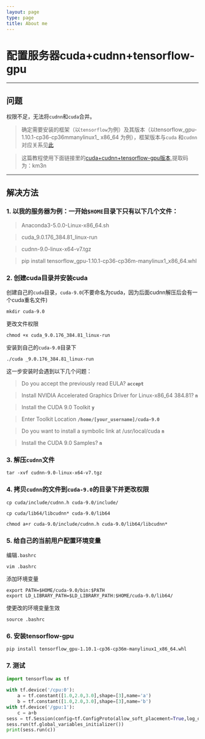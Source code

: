 ```yaml
---
layout: page
type: page
title: About me
---
```


# 配置服务器cuda+cudnn+tensorflow-gpu

------
## 问题
权限不足，无法将`cudnn`和`cuda`合并。

> 确定需要安装的框架（以`tensorflow`为例）及其版本（以tensorflow_gpu-1.10.1-cp36-cp36mmanylinux1_
x86_64 为例），框架版本与`cuda` 和`cudnn`对应关系见[此](https://www.tensorflow.org/install/source#tested_source_configurations)

> 这篇教程使用下面链接里的[cuda+cudnn+tensorflow-gpu版本](https://pan.baidu.com/s/1yDKYuT6OZ0k59qn4IhqrbA),提取码为：km3n

------

## 解决方法

### 1. 以我的服务器为例：一开始`$HOME`目录下只有以下几个文件：

> Anaconda3-5.0.0-Linux-x86_64.sh

> cuda_9.0.176_384.81_linux-run

> cudnn-9.0-linux-x64-v7.tgz

> pip install tensorflow_gpu-1.10.1-cp36-cp36m-manylinux1_x86_64.whl

### 2. 创建cuda目录并安装cuda
创建自己的`cuda`目录，`cuda-9.0`(不要命名为cuda，因为后面cudnn解压后会有一个cuda重名文件)
```
mkdir cuda-9.0
```
更改文件权限
```
chmod +x cuda_9.0.176_384.81_linux-run
```
安装到自己的`cuda-9.0`目录下
```
./cuda _9.0.176_384.81_linux-run
```
这一步安装时会遇到以下几个问题：
> Do you accept the previously read EULA? 
**`accept`**

> Install NVIDIA Accelerated Graphics Driver for Linux-x86_64 384.81?
**`n`**

> Install the CUDA 9.0 Toolkit
**`y`**

> Enter Toolkit Location
**`/home/[your_username]/cuda-9.0`**

> Do you want to install a symbolic link at /usr/local/cuda
**`n`**

> Install the CUDA 9.0 Samples?
**`n`**

### 3. 解压`cudnn`文件
```
tar -xvf cudnn-9.0-linux-x64-v7.tgz
```
### 4. 拷贝`cudnn`的文件到`cuda-9.0`的目录下并更改权限
```
cp cuda/include/cudnn.h cuda-9.0/include/
```
```
cp cuda/lib64/libcudnn* cuda-9.0/lib64
```
```
chmod a+r cuda-9.0/include/cudnn.h cuda-9.0/lib64/libcudnn*
```


### 5. 给自己的当前用户配置环境变量
编辑`.bashrc`
```
vim .bashrc
```
添加环境变量
```
export PATH=$HOME/cuda-9.0/bin:$PATH
export LD_LIBRARY_PATH=$LD_LIBRARY_PATH:$HOME/cuda-9.0/lib64/
```
使更改的环境变量生效
```
source .bashrc
```

### 6. 安装tensorflow-gpu

```
pip install tensorflow_gpu-1.10.1-cp36-cp36m-manylinux1_x86_64.whl
```
### 7. 测试

``` python
import tensorflow as tf
 
with tf.device('/cpu:0'):
    a = tf.constant([1.0,2.0,3.0],shape=[3],name='a')
    b = tf.constant([1.0,2.0,3.0],shape=[3],name='b')
with tf.device('/gpu:1'):
    c = a+b
sess = tf.Session(config=tf.ConfigProto(allow_soft_placement=True,log_device_placement=True))
sess.run(tf.global_variables_initializer())
print(sess.run(c))
```

